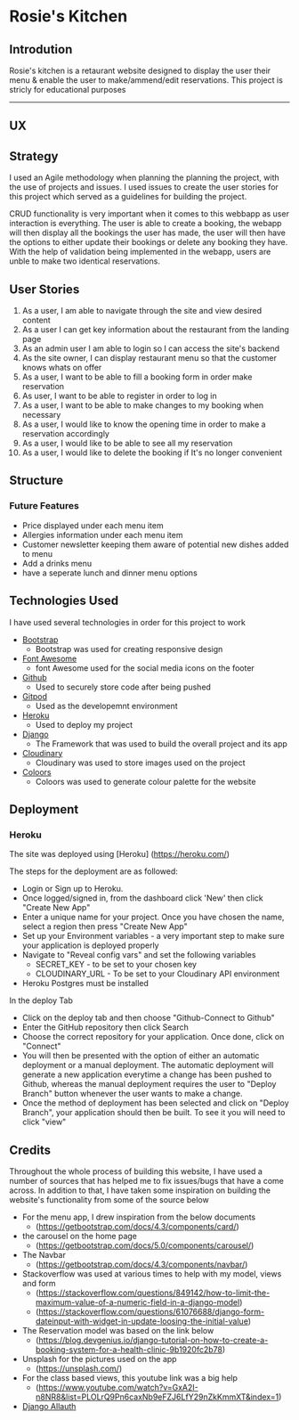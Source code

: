 # Rosie's Kitchen

## Introdution

Rosie's kitchen is a retaurant website designed to display the user their menu & enable the user to make/ammend/edit reservations. This project is stricly for educational purposes

---
## UX

## Strategy 
I used an Agile methodology when planning the planning the project, with the use of projects and issues. I used issues to create the user stories for this project which served as a guidelines for building the project.

CRUD functionality is very important when it comes to this webbapp as user interaction is everything. The user is able to create a booking, the webapp will then display all the bookings the user has made, the user will then have the options to either update their bookings or delete any booking they have. With the help of validation being implemented in the webapp, users are unble to make two identical reservations. 

## User Stories

1. As a user, I am able to navigate through the site and view desired content
2. As a user I can get key information about the restaurant from the landing page
3. As an admin user I am able to login so I can access the site's backend
4. As the site owner, I can display restaurant menu so that the customer knows whats on offer
5. As a user, I want to be able to fill a booking form in order make reservation
6. As user, I want to be able to register in order to log in
7. As a user, I want to be able to make changes to my booking when necessary
8. As a user, I would like to know the opening time in order to make a reservation accordingly
9. As a user, I would like to be able to see all my reservation
10. As a user, I would like to delete the booking if It's no longer convenient


## Structure

### Future Features

- Price displayed under each menu item 
- Allergies information under each menu item 
- Customer newsletter keeping them aware of potential new dishes added to menu
- Add a drinks menu
- have a seperate lunch and dinner menu options 

## Technologies Used

I have used several technologies in order for this project to work 

- [Bootstrap](https://getbootstrap.com/)
    - Bootstrap was used for creating responsive design 
- [Font Awesome](https://fontawesome.com/)
    - font Awesome used for the social media icons on the footer
- [Github](https://github.com/)
    - Used to securely store code after being pushed
- [Gitpod](https://www.gitpod.io/)
    - Used as the developemnt environment
- [Heroku](https://heroku.com/)
    - Used to deploy my project 
- [Django](https://www.djangoproject.com/)
    - The Framework that was used to build the overall project and its app 
- [Cloudinary](https://cloudinary.com/)
    - Cloudinary was used to store images used on the project 
- [Coloors](https://coolors.com/)
    - Coloors was used to generate colour palette for the website

## Deployment 

### Heroku 

The site was deployed using [Heroku] (https://heroku.com/)

The steps for the deployment are as followed: 

- Login or Sign up to Heroku. 
- Once logged/signed in, from the dashboard click 'New' then click "Create New App"
- Enter a unique name for your project. Once you have chosen the name, select a region
then press "Create New App"
- Set up your Environment variables - a very important step to make sure your application
is deployed properly
- Navigate to "Reveal config vars" and set the following variables
    - SECRET_KEY - to be set to your chosen key 
    - CLOUDINARY_URL - To be set to your Cloudinary API environment 
- Heroku Postgres must be installed

In the deploy Tab
- Click on the deploy tab and then choose "Github-Connect to Github"
- Enter the GitHub repository then click Search
- Choose the correct repository for your application. Once done, click on "Connect"
- You will then be presented with the option of either an automatic deployment or a
manual deployment. The automatic deployment will generate a new application everytime
a change has been pushed to Github, whereas the manual deployment requires the user to 
"Deploy Branch" button whenever the user wants to make a change.
- Once the method of deployment has been selected and click on "Deploy Branch", your 
application should then be built. To see it you will need to click "view"

## Credits 

Throughout the whole process of building this website, I have used a number of sources that has
helped me to fix issues/bugs that have a come across. In addition to that, I have taken some 
inspiration on building the website's functionality from some of the source below

- For the menu app, I drew inspiration from the below documents
    - (https://getbootstrap.com/docs/4.3/components/card/)
- the carousel on the home page 
    - (https://getbootstrap.com/docs/5.0/components/carousel/)
- The Navbar 
    - (https://getbootstrap.com/docs/4.3/components/navbar/)
- Stackoverflow was used at various times to help with my model, views and form
    - (https://stackoverflow.com/questions/849142/how-to-limit-the-maximum-value-of-a-numeric-field-in-a-django-model)
    - (https://stackoverflow.com/questions/61076688/django-form-dateinput-with-widget-in-update-loosing-the-initial-value)
- The Reservation model was based on the link below
    - (https://blog.devgenius.io/django-tutorial-on-how-to-create-a-booking-system-for-a-health-clinic-9b1920fc2b78)
- Unsplash for the pictures used on the app
    - (https://unsplash.com/)
- For the class based views, this youtube link was a big help
    - (https://www.youtube.com/watch?v=GxA2I-n8NR8&list=PLOLrQ9Pn6caxNb9eFZJ6LfY29nZkKmmXT&index=1)
- [Django Allauth](https://django-allauth.readthedocs.io/en/latest/configuration.html)


